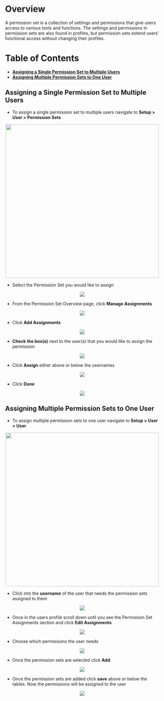 # Overview

A permission set is a collection of settings and permissions that give users access to various tools and functions. The settings and permissions in permission sets are also found in profiles, but permission sets extend users' functional access without changing their profiles.

# Table of Contents 
  * __[Assigning a Single Permission Set to Multiple Users](#assigning-a-single-permission-set-to-multiple-users)__       
  * __[Assigning Multiple Permission Sets to One User](#assigning-multiple-permission-sets-to-one-user)__

## Assigning a Single Permission Set to Multiple Users

* To assign a single permission set to multiple users navigate to **Setup > User > Permission Sets**

<p align="center"><img height="500" src=https://s3.us-east-2.amazonaws.com/appiphony-parts-catalog/Permission+Set/Screenshot+2018-09-11+16.34.51.png></p>

* Select the Permission Set you would like to assign

<p align="center"><img src=https://s3.us-east-2.amazonaws.com/appiphony-parts-catalog/Permission+Set/Screenshot+2018-09-12+11.24.41.png></p>

* From the Permission Set Overview page, click **Manage Assignments**

<p align="center"><img src=https://s3.us-east-2.amazonaws.com/appiphony-parts-catalog/Permission+Set/Screenshot+2018-09-12+13.34.48.png></p>

* Click **Add Assignments**

<p align="center"><img src=https://s3.us-east-2.amazonaws.com/appiphony-parts-catalog/Permission+Set/Screenshot+2018-09-12+13.38.48.png></p>

* **Check the box(s)** next to the user(s) that you would like to assign the permission

<p align="center"><img src=https://s3.us-east-2.amazonaws.com/appiphony-parts-catalog/Permission+Set/Screenshot+2018-09-12+14.14.20.png></p>

* Click **Assign** either above or below the usernames 

<p align="center"><img src=https://s3.us-east-2.amazonaws.com/appiphony-parts-catalog/Permission+Set/Screenshot+2018-09-12+14.21.13.png></p>

* Click **Done**

<p align="center"><img src=https://s3.us-east-2.amazonaws.com/appiphony-parts-catalog/Permission+Set/Screenshot+2018-09-12+17.16.31.png></p>

## Assigning Multiple Permission Sets to One User

* To assign multiple permission sets to one user navigate to **Setup > User > User**

<p align="center"><img height="500" src=https://s3.us-east-2.amazonaws.com/appiphony-parts-catalog/Permission+Set/Screenshot+2018-09-12+14.40.05.png></p>

* Click into the **username** of the user that needs the permission sets assigned to them 

<p align="center"><img src=https://s3.us-east-2.amazonaws.com/appiphony-parts-catalog/Permission+Set/Screenshot+2018-09-12+14.53.19.png></p>

* Once in the users profile scroll down until you see the Permission Set Assignments section and click **Edit Assignments**

<p align="center"><img src=https://s3.us-east-2.amazonaws.com/appiphony-parts-catalog/Permission+Set/Screenshot+2018-09-12+15.01.25.png></p>

* Choose which permissions the user needs 

<p align="center"><img src=https://s3.us-east-2.amazonaws.com/appiphony-parts-catalog/Permission+Set/Screenshot+2018-09-12+15.30.39.png></p>

* Once the permission sets are selected click **Add**

<p align="center"><img src=https://s3.us-east-2.amazonaws.com/appiphony-parts-catalog/Permission+Set/Screenshot+2018-09-12+15.35.23.png></p>

* Once the permission sets are added click **save** above or below the tables. Now the permissions will be assigned to the user

<p align="center"><img src=https://s3.us-east-2.amazonaws.com/appiphony-parts-catalog/Permission+Set/Screenshot+2018-09-12+16.03.25.png></p>
